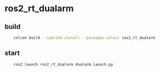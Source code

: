 # ros2_rt_dualarm
## build
```bash
    colcon build --symlink-install --packages-select ros2_rt_dualarm
```
## start
```bash
    ros2 launch ros2_rt_dualarm dualarm.launch.py
```
